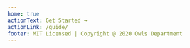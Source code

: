 ```yaml
---
home: true
actionText: Get Started →
actionLink: /guide/
footer: MIT Licensed | Copyright @ 2020 Owls Department
---
```

